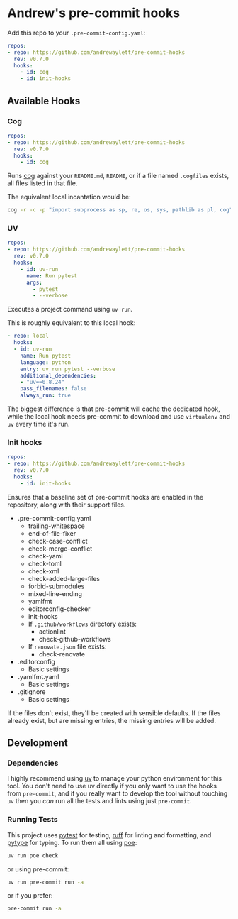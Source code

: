 # Andrew's pre-commit hooks

Add this repo to your `.pre-commit-config.yaml`:

```yaml
repos:
- repo: https://github.com/andrewaylett/pre-commit-hooks
  rev: v0.7.0
  hooks:
    - id: cog
    - id: init-hooks
```

## Available Hooks

### Cog

```yaml
repos:
- repo: https://github.com/andrewaylett/pre-commit-hooks
  rev: v0.7.0
  hooks:
    - id: cog
```

Runs [cog](https://github.com/nedbat/cog) against your `README.md`, `README`,
or if a file named `.cogfiles` exists, all files listed in that file.

The equivalent local incantation would be:

```bash
cog -r -c -p "import subprocess as sp, re, os, sys, pathlib as pl, cog" README.md
```

### UV

```yaml
repos:
- repo: https://github.com/andrewaylett/pre-commit-hooks
  rev: v0.7.0
  hooks:
    - id: uv-run
      name: Run pytest
      args:
        - pytest
        - --verbose
```

Executes a project command using `uv run`.

This is roughly equivalent to this local hook:

```yaml
- repo: local
  hooks:
  - id: uv-run
    name: Run pytest
    language: python
    entry: uv run pytest --verbose
    additional_dependencies:
    - "uv==0.8.24"
    pass_filenames: false
    always_run: true
```

The biggest difference is that pre-commit will cache the dedicated hook, while the local hook needs pre-commit
to download and use `virtualenv` and `uv` every time it's run.

### Init hooks

```yaml
repos:
- repo: https://github.com/andrewaylett/pre-commit-hooks
  rev: v0.7.0
  hooks:
    - id: init-hooks
```

Ensures that a baseline set of pre-commit hooks are enabled in the repository,
along with their support files.

* .pre-commit-config.yaml
  * trailing-whitespace
  * end-of-file-fixer
  * check-case-conflict
  * check-merge-conflict
  * check-yaml
  * check-toml
  * check-xml
  * check-added-large-files
  * forbid-submodules
  * mixed-line-ending
  * yamlfmt
  * editorconfig-checker
  * init-hooks
  * If `.github/workflows` directory exists:
    * actionlint
    * check-github-workflows
  * If `renovate.json` file exists:
    * check-renovate
* .editorconfig
  * Basic settings
* .yamlfmt.yaml
  * Basic settings
* .gitignore
  * Basic settings

If the files don't exist, they'll be created with sensible defaults.
If the files already exist, but are missing entries, the missing entries will be added.

## Development

### Dependencies

I highly recommend using [uv](https://docs.astral.sh/uv/) to manage your python environment for this tool.
You don't need to use uv directly if you only want to use the hooks from `pre-commit`,
and if you really want to develop the tool without touching `uv` then you _can_ run all the tests and lints using just `pre-commit`.

### Running Tests

This project uses [pytest](https://pytest.org) for testing,
[ruff](https://docs.astral.sh/ruff/) for linting and formatting,
and [pytype](https://google.github.io/pytype/) for typing.
To run them all using [poe](https://poethepoet.natn.io/):

```bash
uv run poe check
```

or using pre-commit:

```bash
uv run pre-commit run -a
```

or if you prefer:

```bash
pre-commit run -a
```
